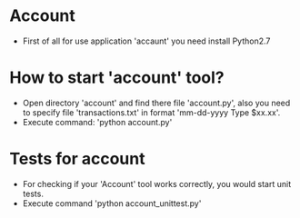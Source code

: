 # Account 
* First of all for use application 'accaunt' you need install Python2.7
# How to start 'account' tool?
* Open directory 'account' and find there file 'account.py', also you need to specify file
'transactions.txt' in format 'mm-dd-yyyy Type $xx.xx'.
* Execute command: 'python account.py'
# Tests for account
* For checking if your 'Account' tool works correctly, you would start unit tests.
* Execute command 'python account_unittest.py'
